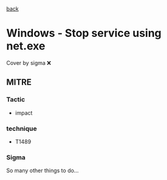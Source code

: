 [back](../index.md)
# Windows - Stop service using net.exe
Cover by sigma :x: 

## MITRE
### Tactic
  - impact

### technique
  - T1489

### Sigma

 So many other things to do...